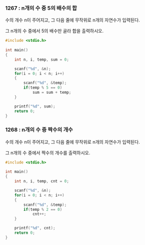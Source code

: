 ### 1267 : n개의 수 중 5의 배수의 합

수의 개수 n이 주어지고, 그 다음 줄에 무작위로 n개의 자연수가 입력된다.

그 n개의 수 중에서 5의 배수만 골라 합을 출력하시오.

``` c
#include <stdio.h>
 
int main()
{
    int n, i, temp, sum = 0;

    scanf("%d", &n);
    for(i = 0; i < n; i++)
    {
        scanf("%d", &temp);
        if(temp % 5 == 0)
            sum = sum + temp;
    }

    printf("%d", sum);
    return 0;
}
```

### 1268 : n개의 수 중 짝수의 개수

수의 개수 n이 주어지고, 그 다음 줄에 무작위로 n개의 자연수가 입력된다.

그 n개의 수 중에서 짝수의 개수를 출력하시오.

``` c
#include <stdio.h>
 
int main()
{
    int n, i, temp, cnt = 0;

    scanf("%d", &n);
    for(i = 0; i < n; i++)
    {
        scanf("%d", &temp);
        if(temp % 2 == 0)
            cnt++;
    }

    printf("%d", cnt);
    return 0;
}
```